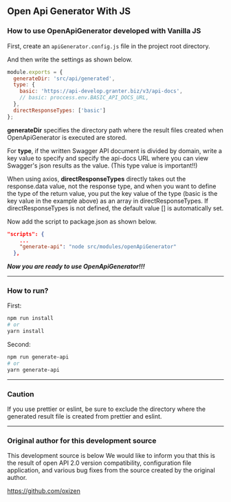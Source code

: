

## Open Api Generator With JS


### How to use OpenApiGenerator developed with Vanilla JS

First, create an `apiGenerator.config.js` file in the project root directory.

And then write the settings as shown below.

```js
module.exports = {
  generateDir: 'src/api/generated',
  type: {
    basic: 'https://api-develop.granter.biz/v3/api-docs',
    // basic: proccess.env.BASIC_API_DOCS_URL,
  },
  directResponseTypes: ['basic']
};
```

**generateDir** specifies the directory path where the result files created when OpenApiGenerator is executed are stored.

For **type**, if the written Swagger API document is divided by domain, write a key value to specify and specify the api-docs URL where you can view Swagger's json results as the value. (This type value is important!!)

When using axios, **directResponseTypes** directly takes out the response.data value, not the response type, and when you want to define the type of the return value, you put the key value of the type (basic is the key value in the example above) as an array in directResponseTypes.
If directResponseTypes is not defined, the default value [] is automatically set.


Now add the script to package.json as shown below.

```json
"scripts": {
    ...
    "generate-api": "node src/modules/openApiGenerator"
  },
```



***Now you are ready to use OpenApiGenerator!!!***


---

### How to run?


First:

```bash
npm run install
# or
yarn install
```


Second:

```bash
npm run generate-api
# or
yarn generate-api
```

---

### Caution

If you use prettier or eslint, be sure to exclude the directory where the generated result file is created from prettier and eslint.


---

### Original author for this development source

This development source is below
 We would like to inform you that this is the result of open API 2.0 version compatibility, configuration file application, and various bug fixes from the source created by the original author.

https://github.com/oxizen